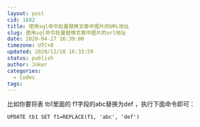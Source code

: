 ```yaml
---
layout: post
cid: 1682
title: 使用sql命令批量替换文章中图片的URL地址
slug: 使用sql命令批量替换文章中图片的url地址
date: 2020-04-27 16:39:00
timezone: UTC+8
updated: 2020/12/28 16:33:59
status: publish
author: Joker
categories: 
  - Codes
tags: 
---
```



比如你要将表 tb1里面的 f1字段的abc替换为def ，执行下面命令即可：

```
UPDATE tb1 SET f1=REPLACE(f1, 'abc', 'def')
```